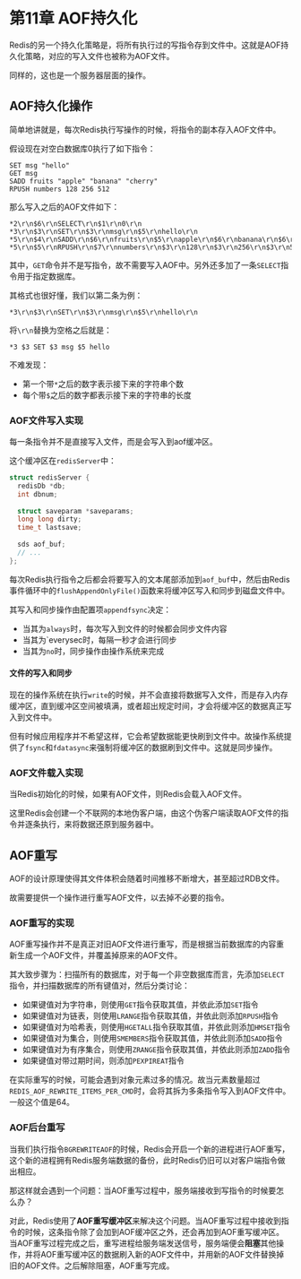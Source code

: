 # 第11章 AOF持久化

Redis的另一个持久化策略是，将所有执行过的写指令存到文件中。这就是AOF持久化策略，对应的写入文件也被称为AOF文件。

同样的，这也是一个服务器层面的操作。

## AOF持久化操作

简单地讲就是，每次Redis执行写操作的时候，将指令的副本存入AOF文件中。

假设现在对空白数据库0执行了如下指令：

```
SET msg "hello"
GET msg
SADD fruits "apple" "banana" "cherry"
RPUSH numbers 128 256 512
```

那么写入之后的AOF文件如下：

```
*2\r\n$6\r\nSELECT\r\n$1\r\n0\r\n
*3\r\n$3\r\nSET\r\n$3\r\nmsg\r\n$5\r\nhello\r\n
*5\r\n$4\r\nSADD\r\n$6\r\nfruits\r\n$5\r\napple\r\n$6\r\nbanana\r\n$6\r\ncherry\r\n
*5\r\n$5\r\nRPUSH\r\n$7\r\nnumbers\r\n$3\r\n128\r\n$3\r\n256\r\n$3\r\n512\r\n
```

其中，`GET`命令并不是写指令，故不需要写入AOF中。另外还多加了一条`SELECT`指令用于指定数据库。

其格式也很好懂，我们以第二条为例：

```
*3\r\n$3\r\nSET\r\n$3\r\nmsg\r\n$5\r\nhello\r\n
```

将`\r\n`替换为空格之后就是：

```
*3 $3 SET $3 msg $5 hello 
```

不难发现：

+ 第一个带`*`之后的数字表示接下来的字符串个数
+ 每个带`$`之后的数字都表示接下来的字符串的长度

### AOF文件写入实现

每一条指令并不是直接写入文件，而是会写入到aof缓冲区。

这个缓冲区在`redisServer`中：

```c
struct redisServer {
  redisDb *db;
  int dbnum;
  
  struct saveparam *saveparams;
  long long dirty;
  time_t lastsave;
  
  sds aof_buf;
  // ...
};
```

每次Redis执行指令之后都会将要写入的文本尾部添加到`aof_buf`中，然后由Redis事件循环中的`flushAppendOnlyFile()`函数来将缓冲区写入和同步到磁盘文件中。

其写入和同步操作由配置项`appendfsync`决定：

+ 当其为`always`时，每次写入到文件的时候都会同步文件内容
+ 当其为`everysec时，每隔一秒才会进行同步
+ 当其为`no`时，同步操作由操作系统来完成

#### 文件的写入和同步

现在的操作系统在执行`write`的时候，并不会直接将数据写入文件，而是存入内存缓冲区，直到缓冲区空间被填满，或者超出规定时间，才会将缓冲区的数据真正写入到文件中。

但有时候应用程序并不希望这样，它会希望数据能更快刷到文件中。故操作系统提供了`fsync`和`fdatasync`来强制将缓冲区的数据刷到文件中。这就是同步操作。

### AOF文件载入实现

当Redis初始化的时候，如果有AOF文件，则Redis会载入AOF文件。

这里Redis会创建一个不联网的本地伪客户端，由这个伪客户端读取AOF文件的指令并逐条执行，来将数据还原到服务器中。

## AOF重写

AOF的设计原理使得其文件体积会随着时间推移不断增大，甚至超过RDB文件。

故需要提供一个操作进行重写AOF文件，以去掉不必要的指令。

### AOF重写的实现

AOF重写操作并不是真正对旧AOF文件进行重写，而是根据当前数据库的内容重新生成一个AOF文件，并覆盖掉原来的AOF文件。

其大致步骤为：扫描所有的数据库，对于每一个非空数据库而言，先添加`SELECT`指令，并扫描数据库的所有键值对，然后分类讨论：

+ 如果键值对为字符串，则使用`GET`指令获取其值，并依此添加`SET`指令
+ 如果键值对为链表，则使用`LRANGE`指令获取其值，并依此则添加`RPUSH`指令
+ 如果键值对为哈希表，则使用`HGETALL`指令获取其值，并依此则添加`HMSET`指令
+ 如果键值对为集合，则使用`SMEMBERS`指令获取其值，并依此则添加`SADD`指令
+ 如果键值对为有序集合，则使用`ZRANGE`指令获取其值，并依此则添加`ZADD`指令
+ 如果键值对带过期时间，则添加`PEXPIREAT`指令

在实际重写的时候，可能会遇到对象元素过多的情况。故当元素数量超过`REDIS_AOF_REWRITE_ITEMS_PER_CMD`时，会将其拆为多条指令写入到AOF文件中。一般这个值是64。

### AOF后台重写

当我们执行指令`BGREWRITEAOF`的时候，Redis会开启一个新的进程进行AOF重写，这个新的进程拥有Redis服务端数据的备份，此时Redis仍旧可以对客户端指令做出相应。

那这样就会遇到一个问题：当AOF重写过程中，服务端接收到写指令的时候要怎么办？

对此，Redis使用了**AOF重写缓冲区**来解决这个问题。当AOF重写过程中接收到指令的时候，这条指令除了会加到AOF缓冲区之外，还会再加到AOF重写缓冲区。当AOF重写过程完成之后，重写进程给服务端发送信号，服务端便会**阻塞**其他操作，并将AOF重写缓冲区的数据刷入新的AOF文件中，并用新的AOF文件替换掉旧的AOF文件。之后解除阻塞，AOF重写完成。

